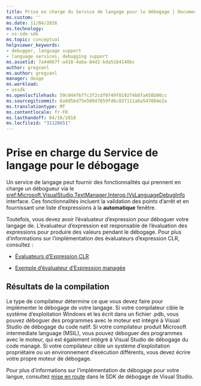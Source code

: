 ```yaml
---
title: Prise en charge du Service de langage pour le débogage | Documents Microsoft
ms.custom: ''
ms.date: 11/04/2016
ms.technology:
- vs-ide-sdk
ms.topic: conceptual
helpviewer_keywords:
- debugger, language support
- language services, debugging support
ms.assetid: 7a44067f-a410-4a6a-84d2-bda5184140bc
author: gregvanl
ms.author: gregvanl
manager: douge
ms.workload:
- vssdk
ms.openlocfilehash: 59c044f6ffc3f2cdf0749f0192f4b8fa458b00cc
ms.sourcegitcommit: 6a9d5bd75e50947659fd6c837111a6a547884e2a
ms.translationtype: MT
ms.contentlocale: fr-FR
ms.lasthandoff: 04/16/2018
ms.locfileid: "31128651"
---
```

# <a name="language-service-support-for-debugging"></a>Prise en charge du Service de langage pour le débogage
Un service de langage peut fournir des fonctionnalités qui prennent en charge un débogueur via le <xref:Microsoft.VisualStudio.TextManager.Interop.IVsLanguageDebugInfo> interface. Ces fonctionnalités incluent la validation des points d’arrêt et en fournissant une liste d’expressions à la **automatique** fenêtre.  
  
 Toutefois, vous devez avoir l’évaluateur d’expression pour déboguer votre langage de. L’évaluateur d’expression est responsable de l’évaluation des expressions pour produire des valeurs pendant le débogage. Pour plus d’informations sur l’implémentation des évaluateurs d’expression CLR, consultez :  
  
-   [Évaluateurs d’Expression CLR](https://github.com/Microsoft/ConcordExtensibilitySamples/wiki/CLR-Expression-Evaluators)  
  
-   [Exemple d’évaluateur d’Expression managée](https://github.com/Microsoft/ConcordExtensibilitySamples/wiki/Managed-Expression-Evaluator-Sample)  
  
## <a name="compiler-output"></a>Résultats de la compilation  
 Le type de compilateur détermine ce que vous devez faire pour implémenter le débogage de votre langage. Si votre compilateur cible le système d’exploitation Windows et les écrit dans un fichier .pdb, vous pouvez déboguer des programmes avec le moteur est intégré à Visual Studio de débogage du code natif. Si votre compilateur produit Microsoft intermediate language (MSIL), vous pouvez déboguer des programmes avec le moteur, qui est également intégré à Visual Studio de débogage du code managé. Si votre compilateur cible un système d’exploitation propriétaire ou un environnement d’exécution différents, vous devez écrire votre propre moteur de débogage.  
  
 Pour plus d’informations sur l’implémentation de débogage pour votre langue, consultez [mise en route](../../extensibility/debugger/getting-started-with-debugger-extensibility.md) dans le SDK de débogage de Visual Studio.